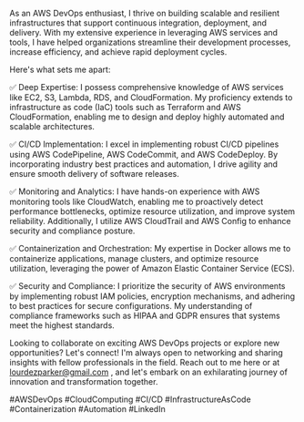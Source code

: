 As an AWS DevOps enthusiast, I thrive on building scalable and resilient infrastructures that support continuous integration, deployment, and delivery. With my extensive experience in leveraging AWS services and tools, I have helped organizations streamline their development processes, increase efficiency, and achieve rapid deployment cycles.

Here's what sets me apart:

✅ Deep Expertise: I possess comprehensive knowledge of AWS services like EC2, S3, Lambda, RDS, and CloudFormation. My proficiency extends to infrastructure as code (IaC) tools such as Terraform and AWS CloudFormation, enabling me to design and deploy highly automated and scalable architectures.

✅ CI/CD Implementation: I excel in implementing robust CI/CD pipelines using AWS CodePipeline, AWS CodeCommit, and AWS CodeDeploy. By incorporating industry best practices and automation, I drive agility and ensure smooth delivery of software releases.

✅ Monitoring and Analytics: I have hands-on experience with AWS monitoring tools like CloudWatch, enabling me to proactively detect performance bottlenecks, optimize resource utilization, and improve system reliability. Additionally, I utilize AWS CloudTrail and AWS Config to enhance security and compliance posture.

✅ Containerization and Orchestration: My expertise in Docker allows me to containerize applications, manage clusters, and optimize resource utilization, leveraging the power of Amazon Elastic Container Service (ECS).

✅ Security and Compliance: I prioritize the security of AWS environments by implementing robust IAM policies, encryption mechanisms, and adhering to best practices for secure configurations. My understanding of compliance frameworks such as HIPAA and GDPR ensures that systems meet the highest standards.

Looking to collaborate on exciting AWS DevOps projects or explore new opportunities? Let's connect! I'm always open to networking and sharing insights with fellow professionals in the field. Reach out to me here or at lourdezparker@gmail.com , and let's embark on an exhilarating journey of innovation and transformation together.

#AWSDevOps #CloudComputing #CI/CD #InfrastructureAsCode #Containerization #Automation #LinkedIn
